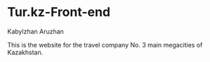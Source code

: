 # Tur.kz-Front-end

Kabylzhan Aruzhan 

This is the website for the travel company No. 3 main megacities of Kazakhstan.
